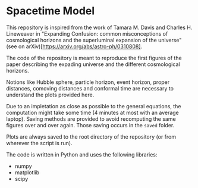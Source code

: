 # Spacetime Model

This repository is inspired from the work of Tamara M. Davis and Charles H. Lineweaver in "Expanding Confusion: common misconceptions of cosmological horizons and the superluminal expansion of the universe" (see on arXiv)[https://arxiv.org/abs/astro-ph/0310808].

The code of the repository is meant to reproduce the first figures of the paper
describing the expading universe and the different cosmological horizons.

Notions like Hubble sphere, particle horizon, event horizon, proper distances,
comoving distances and conformal time are necessary to understand the plots
provided here.

Due to an impletation as close as possible to the general equations,
the computation might take some time (4 minutes at most with an average laptop).
Saving methods are provided to avoid recomputing the same figures over and over again.
Those saving occurs in the `saved` folder.

Plots are always saved to the root directory of the repository (or from
wherever the script is run).

The code is written in Python and uses the following libraries:
- numpy
- matplotlib
- scipy